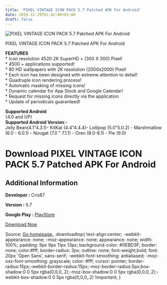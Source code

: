 ```yaml
---
title: 'PIXEL VINTAGE ICON PACK 5.7 Patched APK For Android'
date: 2019-12-29T01:42:00+01:00
draft: false
---
```


![PIXEL VINTAGE ICON PACK 5.7 Patched APK For Android](https://i1.wp.com/apkhome.net/wp-content/uploads/2019/12/PIXEL-VINTAGE-ICON-PACK-5.7-Patched.png "PIXEL VINTAGE ICON PACK 5.7 Patched APK For Android")

  

PIXEL VINTAGE ICON PACK 5.7 Patched APK For Android

**FEATURES**  
\* Icon resolution 4520 2K SuperHD + (300 X 300) Pixel!  
\* 4500 + applications supported!  
\* 80 HD wallpapers with 2K resolution (2000x2000) Pixel!  
\* Each icon has been designed with extreme attention to detail!  
\* Quadruple icon rendering process!  
\* Automatic masking of missing icons!  
\* Dynamic calendar for App Stock and Google Calendar!  
\* Request for missing icons directly via the application  
\* Update of periodicals guaranteed!

**Supported Android**  
{4.0 and UP}  
**Supported Android Version**:-  
Jelly Bean(4.1"4.3.1)- KitKat (4.4"4.4.4)- Lollipop (5.0"5.0.2) - Marshmallow (6.0 - 6.0.1) - Nougat (7.0 " 7.1.1) - Oreo (8.0-8.1) - Pie (9.0)

Download PIXEL VINTAGE ICON PACK 5.7 Patched APK For Android
============================================================

Additional Information
----------------------

**Developer :** Cris87

**Version :** 5.7

**Google Play :** [PlayStore](https://play.google.com/store/apps/details?id=com.cris87.pixel_vintage)

  

[Download Now](https://store4app.co/post/pixel-vintage-icon-pack-5-7-patched-apk-for-android_1577545914)

  
Source: [Go homepage.](https://store4app.co/post/pixel-vintage-icon-pack-5-7-patched-apk-for-android_1577545914) .downloadtop{ text-align:center; -webkit-appearance: none; -moz-appearance: none; appearance: none; width: 100%; padding: 9px 9px 11px 13px; background-color: #0EBD3F; border: none; color:#fff; border-radius: 3px; outline: none; font-weight;bold; font: 20px 'Open Sans', sans-serif; -webkit-font-smoothing: antialiased; -moz-osx-font-smoothing: grayscale; color: #fff; cursor: pointer; border-radius:15px;-webkit-border-radius:15px;-moz-border-radius:5px;box-shadow:0 0 5px rgba(0,0,0,.2);-moz-box-shadow:0 0 5px rgba(0,0,0,.2);-webkit-box-shadow:0 0 5px rgba(0,0,0,.2) !important; }